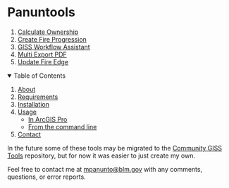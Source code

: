 # Panuntools

1) [Calculate Ownership](docs/README_CalculateOwnership.md)
2) [Create Fire Progression](docs/README_CreateFireProgression.md)
3) [GISS Workflow Assistant](docs/README_CalculateEventGeometry_CopyGDB.md)
4) [Multi Export PDF](docs/README_MultiExportPDF.md)
5) [Update Fire Edge](docs/README_UpdateFireEdge.md)


<!-- TABLE OF CONTENTS -->
<details open="open">
  <summary>Table of Contents</summary>
  <ol>
    <li><a href="#about">About</a></li>
    <li><a href="#requirements">Requirements</a></li>
    <li><a href="#installation">Installation</a></li>
    <li><a href="#usage">Usage</a>
      <ul>
        <li><a href="#using-in-arcgis-pro">In ArcGIS Pro</a></li>
        <li><a href="#using-from-the-command-line">From the command line</a></li>
      </ul>
    </li>
    <li><a href="#contact">Contact</a></li>    
  </ol>
</details>








In the future some of these tools may be migrated to the [Community GISS Tools](https://github.com/smHooper/giss_community_tools) repository, but for now it was easier to just create my own.

Feel free to contact me at mpanunto@blm.gov with any comments, questions, or error reports.
